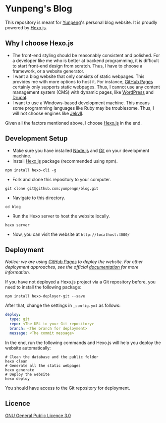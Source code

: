 # Yunpeng's Blog

This repository is meant for [Yunpeng](https://yunpengn.github.io/)'s personal blog website. It is proudly powered by [Hexo.js](https://hexo.io/).

## Why I choose Hexo.js

- The front-end styling should be reasonably consistent and polished. For a developer like me who is better at backend programming, it is difficult to start front-end design from scratch. Thus, I have to choose a framework, or a website generator.
- I want a blog website that only consists of static webpages. This provides me with more options to host it. For instance, [GitHub Pages](https://pages.github.com/) certainly only supports static webpages. Thus, I cannot use any content management system (CMS) with dynamic pages, like [WordPress](https://wordpress.org/) and [Drupal](https://www.drupal.org/).
- I want to use a Windows-based development machine. This means some programming languages like Ruby may be troublesome. Thus, I will not choose engines like [Jekyll](https://jekyllrb.com/).

Given all the factors mentioned above, I choose [Hexo.js](https://hexo.io/) in the end.

## Development Setup

- Make sure you have installed [Node.js](https://nodejs.org/) and [Git](https://git-scm.com/) on your development machine.
- Install [Hexo.js](https://hexo.io/) package (recommended using npm).
```shell
npm install hexo-cli -g
```
- Fork and clone this repository to your computer.
```shell
git clone git@github.com:yunpengn/blog.git
```
- Navigate to this directory.
```shell
cd blog
```
- Run the Hexo server to host the website locally.
```shell
hexo server
```
- Now, you can visit the website at `http://localhost:4000/`

## Deployment

_Notice: we are using [GitHub Pages](https://pages.github.com/) to deploy the website. For other deployment approaches, see the official [documentation](https://hexo.io/docs/deployment.html) for more information._

If you have not deployed a Hexo.js project via a Git repository before, you need to install the following package:
```shell
npm install hexo-deployer-git --save
```

After that, change the settings in `_config.yml` as follows:
```yaml
deploy:
  type: git
  repo: <The URL to your Git repository>
  branch: <The branch for deployment>
  message: <The commit message>
```

In the end, run the following commands and Hexo.js will help you deploy the website automatically:
```shell
# Clean the database and the public folder
hexo clean
# Generate all the static webpages
hexo generate
# Deploy the website
hexo deploy
```

You should have access to the Git repository for deployment.

## Licence

[GNU General Public Licence 3.0](LICENSE)
